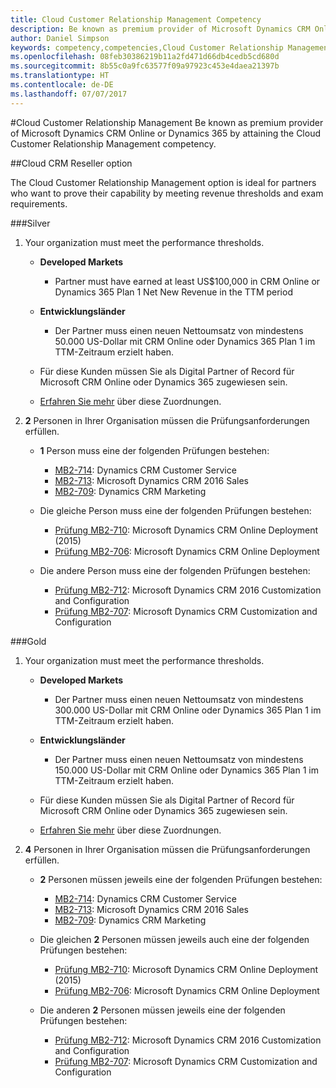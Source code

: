 ```yaml
---
title: Cloud Customer Relationship Management Competency
description: Be known as premium provider of Microsoft Dynamics CRM Online or Dynamics 365 by attaining the Cloud Customer Relationship Management competency.
author: Daniel Simpson
keywords: competency,competencies,Cloud Customer Relationship Management
ms.openlocfilehash: 08feb30386219b11a2fd471d66db4cedb5cd680d
ms.sourcegitcommit: 8b55c0a9fc63577f09a97923c453e4daea21397b
ms.translationtype: HT
ms.contentlocale: de-DE
ms.lasthandoff: 07/07/2017
---
```

#<a name="cloud-customer-relationship-management"></a>Cloud Customer Relationship Management
Be known as premium provider of Microsoft Dynamics CRM Online or Dynamics 365 by attaining the Cloud Customer Relationship Management competency.

##<a name="cloud-crm-reseller-option"></a>Cloud CRM Reseller option

The Cloud Customer Relationship Management option is ideal for partners who want to prove their capability by meeting revenue thresholds and exam requirements. 

###<a name="silver"></a>Silver

1. Your organization must meet the performance thresholds.

    - **Developed Markets**
        - Partner must have earned at least US$100,000 in CRM Online or Dynamics 365 Plan 1 Net New Revenue in the TTM period

    - **Entwicklungsländer**
        - Der Partner muss einen neuen Nettoumsatz von mindestens 50.000 US-Dollar mit CRM Online oder Dynamics 365 Plan 1 im TTM-Zeitraum erzielt haben.

    - Für diese Kunden müssen Sie als Digital Partner of Record für Microsoft CRM Online oder Dynamics 365 zugewiesen sein.
    - [Erfahren Sie mehr](https://partner.microsoft.com/en-us/membership/digital-partner-of-record) über diese Zuordnungen.  
  
2. **2** Personen in Ihrer Organisation müssen die Prüfungsanforderungen erfüllen.

    - **1** Person muss eine der folgenden Prüfungen bestehen:
        - [MB2-714](https://www.microsoft.com/en-us/learning/exam-mb2-714.aspx): Dynamics CRM Customer Service
        - [MB2-713](https://www.microsoft.com/en-us/learning/exam-mb2-713.aspx): Microsoft Dynamics CRM 2016 Sales
        - [MB2-709](https://www.microsoft.com/en-us/learning/exam-mb2-709.aspx): Dynamics CRM Marketing 

    - Die gleiche Person muss eine der folgenden Prüfungen bestehen:
        - [Prüfung MB2-710](https://www.microsoft.com/en-us/learning/exam-mb2-710.aspx): Microsoft Dynamics CRM Online Deployment (2015)
        - [Prüfung MB2-706](https://www.microsoft.com/en-us/learning/exam-mb2-706.aspx): Microsoft Dynamics CRM Online Deployment
        
    - Die andere Person muss eine der folgenden Prüfungen bestehen:
        - [Prüfung MB2-712](https://www.microsoft.com/en-us/learning/exam-mb2-712.aspx): Microsoft Dynamics CRM 2016 Customization and Configuration
        - [Prüfung MB2-707](https://www.microsoft.com/en-us/learning/exam-mb2-707.aspx): Microsoft Dynamics CRM Customization and Configuration


###<a name="gold"></a>Gold

1. Your organization must meet the performance thresholds.

    - **Developed Markets**
    
        - Der Partner muss einen neuen Nettoumsatz von mindestens 300.000 US-Dollar mit CRM Online oder Dynamics 365 Plan 1 im TTM-Zeitraum erzielt haben.
     
    - **Entwicklungsländer**

        - Der Partner muss einen neuen Nettoumsatz von mindestens 150.000 US-Dollar mit CRM Online oder Dynamics 365 Plan 1 im TTM-Zeitraum erzielt haben.

    - Für diese Kunden müssen Sie als Digital Partner of Record für Microsoft CRM Online oder Dynamics 365 zugewiesen sein.
    - [Erfahren Sie mehr](https://partner.microsoft.com/en-us/membership/digital-partner-of-record) über diese Zuordnungen.  


2. **4** Personen in Ihrer Organisation müssen die Prüfungsanforderungen erfüllen.

    - **2** Personen müssen jeweils eine der folgenden Prüfungen bestehen:
        - [MB2-714](https://www.microsoft.com/en-us/learning/exam-mb2-714.aspx): Dynamics CRM Customer Service
        - [MB2-713](https://www.microsoft.com/en-us/learning/exam-mb2-713.aspx): Microsoft Dynamics CRM 2016 Sales
        - [MB2-709](https://www.microsoft.com/en-us/learning/exam-mb2-709.aspx): Dynamics CRM Marketing 

    - Die gleichen **2** Personen müssen jeweils auch eine der folgenden Prüfungen bestehen:
        - [Prüfung MB2-710](https://www.microsoft.com/en-us/learning/exam-mb2-710.aspx): Microsoft Dynamics CRM Online Deployment (2015)
        - [Prüfung MB2-706](https://www.microsoft.com/en-us/learning/exam-mb2-706.aspx): Microsoft Dynamics CRM Online Deployment

    - Die anderen **2** Personen müssen jeweils eine der folgenden Prüfungen bestehen:
        - [Prüfung MB2-712](https://www.microsoft.com/en-us/learning/exam-mb2-712.aspx): Microsoft Dynamics CRM 2016 Customization and Configuration
        - [Prüfung MB2-707](https://www.microsoft.com/en-us/learning/exam-mb2-707.aspx): Microsoft Dynamics CRM Customization and Configuration
